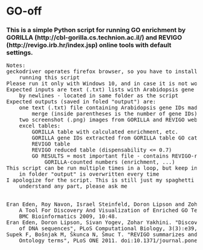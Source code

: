 <h1>
    GO-off
</h1>
<h3>This is a simple Python script for running GO enrichment by GORILLA (http://cbl-gorilla.cs.technion.ac.il/) and REVIGO (http://revigo.irb.hr/index.jsp) online tools with default settings.</h3>

<pre>
Notes:
geckodriver operates firefox browser, so you have to install Firefox browser before 
    running this script
Please run it only with Windows 10, and in case it is not working, please let me know
Expected inputs are text (.txt) lists with Arabidopsis gene IDs separated 
    by newlines - located in same folder as the script
Expected outputs (saved in foled "output") are:
    one text (.txt) file containing Arabidopsis gene IDs made by user-defined 
        merge (inside parentheses is the number of gene IDs)
    two screenshot (.png) images from GORILLA and REVIGO webpages
    excel tables: 
        GORILLA table with calculated enrichment, etc.
        GORILLA gene IDs extracted from GORILLA table GO categories
        REVIGO table
        REVIGO reduced table (dispensability <= 0.7)
        GO RESULTS = most important file - contains REVIGO-reduced GO IDs and 
            GORILLA-counted numbers (enrichment, ...)
This script can be run multiple times in a loop, but keep in mind that the content 
    in folder "output" is overwritten every time
I apologize for the script. This is still just my spaghetti code... if you do not 
    understand any part, please ask me
<br>
Eran Eden, Roy Navon, Israel Steinfeld, Doron Lipson and Zohar Yakhini. "GOrilla: 
    A Tool For Discovery And Visualization of Enriched GO Terms in Ranked Gene Lists",
    BMC Bioinformatics 2009, 10:48.
Eran Eden, Doron Lipson, Sivan Yogev, Zohar Yakhini. "Discovering Motifs in Ranked Lists
    of DNA sequences", PLoS Computational Biology, 3(3):e39, 2007.
Supek F, Bošnjak M, Škunca N, Šmuc T. "REVIGO summarizes and visualizes long lists of Gene 
    Ontology terms", PLoS ONE 2011. doi:10.1371/journal.pone.0021800
</pre>
